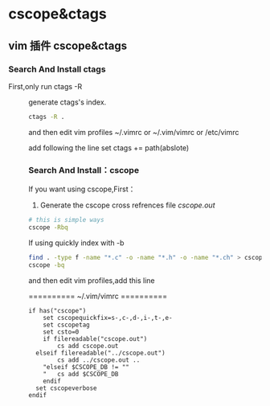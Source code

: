 #  cscope&ctags
## vim 插件 cscope&ctags

### Search And Install ctags

First,only run ctags -R <dir> generate ctags's index.

```Bash
ctags -R .
```

and then edit vim profiles
~/.vimrc or ~/.vim/vimrc or /etc/vimrc

add following the line
set ctags += path(abslote)



### Search And Install：cscope

If you want using cscope,First：

1. Generate the cscope cross refrences file *cscope.out*

```Bash
# this is simple ways
cscope -Rbq
```

If using quickly index with -b 

```Bash
find . -type f -name "*.c" -o -name "*.h" -o -name "*.ch" > cscope.files
cscope -bq
```
and then edit vim profiles,add this line

========== ~/.vim/vimrc ========== 

```
if has("cscope")
	set cscopequickfix=s-,c-,d-,i-,t-,e-
	set cscopetag 
	set csto=0
	if filereadable("cscope.out")
		cs add cscope.out
  elseif filereadable("../cscope.out")
		cs add ../cscope.out ..
	"elseif $CSCOPE_DB != ""
	"	cs add $CSCOPE_DB
	endif
  set cscopeverbose
endif
```

